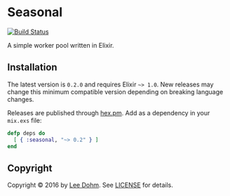 # Seasonal

[![Build Status](https://travis-ci.org/lee-dohm/seasonal.svg?branch=master)](https://travis-ci.org/lee-dohm/seasonal)

A simple worker pool written in Elixir.

## Installation

The latest version is `0.2.0` and requires Elixir `~> 1.0`. New releases may change this minimum compatible version depending on breaking language changes.

Releases are published through [hex.pm](https://hex.pm/packages/seasonal). Add as a dependency in your `mix.exs` file:

```elixir
defp deps do
  [ { :seasonal, "~> 0.2" } ]
end
```

## Copyright

Copyright &copy; 2016 by [Lee Dohm](http://www.lee-dohm.com). See [LICENSE](https://raw.githubusercontent.com/lee-dohm/package-name/master/LICENSE.md) for details.

